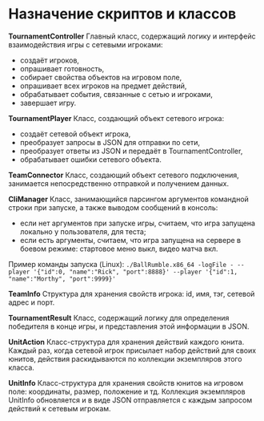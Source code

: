 # Назначение скриптов и классов

**TournamentController**
Главный класс, содержащий логику и интерфейс взаимодействия игры с сетевыми игроками:
- создаёт игроков,
- опрашивает готовность,
- собирает свойства объектов на игровом поле,
- опрашивает всех игроков на предмет действий,
- обрабатывает события, связанные с сетью и игроками,
- завершает игру.

**TournamentPlayer**
Класс, создающий объект сетевого игрока:
- создаёт сетевой объект игрока,
- преобразует запросы в JSON для отправки по сети,
- преобразует ответы из JSON и передаёт в TournamentController,
- обрабатывает ошибки сетевого объекта.

**TeamConnector**
Класс, создающий объект сетевого подключения, занимается непосредственно отправкой и получением данных.

**CliManager**
Класс, занимающийся парсингом аргументов командной строки при запуске, а также выводом сообщений в консоль:
- если нет аргументов при запуске игры, считаем, что игра запущена локально у пользователя, для теста;
- если есть аргументы, считаем, что игра запущена на сервере в боевом режиме: стартовое меню выкл, видео матча вкл.

Пример команды запуска (Linux):
```./BallRumble.x86_64 -logFile - --player '{"id":0, "name":"Rick", "port":8888}' --player '{"id":1, "name":"Morthy", "port":9999}'```

**TeamInfo**
Структура для хранения свойств игрока: id, имя, тэг, сетевой адрес и порт.

**TournamentResult**
Класс, содержащий логику для определения победителя в конце игры, и представления этой информации в JSON.

**UnitAction**
Класс-структура для хранения действий каждого юнита.
Каждый раз, когда сетевой игрок присылает набор действий для своих юнитов, действия раскидываются по коллекции экземпляров этого класса.

**UnitInfo**
Класс-структура для хранения свойств юнитов на игровом поле: координаты, размер, положение и тд.
Коллекция экземпляров UnitInfo обновляется и в виде JSON отправляется с каждым запросом действий к сетевым игрокам.



